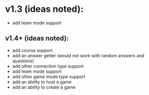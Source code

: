 # v1.3 (ideas noted):
* add team mode support


## v1.4+ (ideas noted):
* add course support
* add an answer getter (would not work with random answers and questions)
* add other connection type support
* add team mode support
* add other game mode type support
* add an ability to host a game
* add an ability to create a game
  
